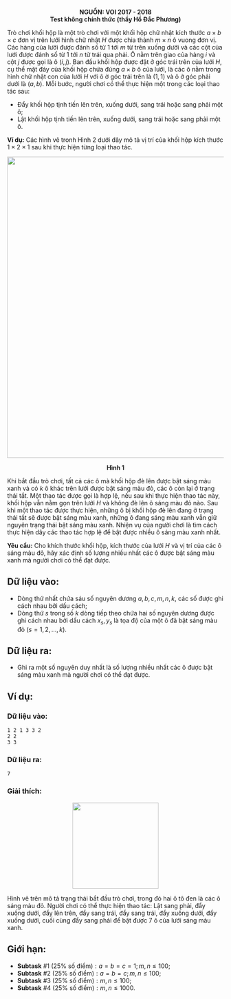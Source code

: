 **<center>NGUỒN: VOI 2017 - 2018</center>**
**<center>Test không chính thức (thầy Hồ Đắc Phương)</center>**

Trò chơi khối hộp là một trò chơi với một khối hộp chữ nhật kích thước $a\times b\times c$ đơn vị trên lưới hình chữ nhật $H$ được chia thành $m\times n$ ô vuong đơn vị. Các hàng của lưới được đánh số từ $1$ tới $m$ từ trên xuống dưới và các cột của lưới được đánh số từ $1$ tới $n$ từ trái qua phải. Ô nằm trên giao của hàng $i$ và cột $j$ được gọi là ô $(i, j)$. Ban đầu khối hộp được đặt ở góc trái trên của lưới $H$, cụ thể mặt đáy của khối hộp chứa đúng $a\times b$ ô của lưới, là các ô nằm trong hình chữ nhật con của lưới $H$ với ô ở góc trái trên là $(1,1)$ và ô ở góc phải dưới là $(a,b)$. Mỗi bước, người chơi có thể thực hiện một trong các loại thao tác sau:
- Đẩy khối hộp tịnh tiến lên trên, xuống dưới, sang trái hoặc sang phải một ô;
- Lật khối hộp tịnh tiến lên trên, xuống dưới, sang trái hoặc sang phải một ô.

**Ví dụ:** Các hình vẽ tronh Hình $2$ dưới đây mô tả vị trí của khối hộp kích thước $1\times 2\times 1$ sau khi thực hiện từng loại thao tác.
<center><img src="/images/problems/1508/blgame1.PNG" width=700px></center>

**<center>Hình 1</center>**

Khi bắt đầu trò chơi, tất cả các ô mà khối hộp đè lên được bật sáng màu xanh và có $k$ ô khác trên lưới được bật sáng màu đỏ, các ô còn lại ở trạng thái tắt. Một thao tác được gọi là hợp lệ, nếu sau khi thực hiện thao tác này, khối hộp vẫn nằm gọn trên lưới $H$ và không đè lên ô sáng màu đỏ nào. Sau khi một thao tác được thực hiện, những ô bị khối hộp đè lên đang ở trạng thái tắt sẽ được bật sáng màu xanh, những ô đang sáng màu xanh vẫn giữ nguyên trạng thái bật sáng màu xanh. Nhiện vụ của người chơi là tìm cách thực hiện dãy các thao tác hợp lệ để bật được nhiều ô sáng màu xanh nhất.

**Yêu cầu:** Cho khích thước khối hộp, kích thước của lưới $H$ và vị trí của các ô sáng màu đỏ, hãy xác định số lượng nhiều nhất các ô được bật sáng màu xanh mà người chơi có thể đạt được.

## Dữ liệu vào:
- Dòng thứ nhất chứa sáu số nguyên dương $a, b, c, m, n, k$, các số được ghi cách nhau bởi dấu cách;
- Dòng thứ $s$ trong số $k$ dòng tiếp theo chứa hai số nguyên dương được ghi cách nhau bởi dấu cách $x_s, y_s$ là tọa độ của một ô đã bật sáng màu đỏ $(s=1, 2, \ldots, k)$.

## Dữ liệu ra:
- Ghi ra một số nguyên duy nhất là số lượng nhiều nhất các ô được bật sáng màu xanh mà người chơi có thể đạt được.

## Ví dụ:
### Dữ liệu vào:
```
1 2 1 3 3 2
2 2
3 3
```

### Dữ liệu ra:
```
7
```

### Giải thích:
<center><img src="/images/problems/1508/blgame2.PNG" width=200px></center>

Hình vẽ trên mô tả trạng thái bắt đầu trò chơi, trong đó hai ô tô đen là các ô sáng màu đỏ. Người chơi có thể thực hiện thao tác: Lật sang phải, đẩy xuống dưới, đẩy lên trên, đẩy sang trái, đẩy sang trái, đẩy xuống dưới, đẩy xuống dưới, cuối cùng đẩy sang phải để bật được $7$ ô của lưới sáng màu xanh.

## Giới hạn:
- **Subtask** $\#1$ $(25\%\text{ số điểm}): a=b=c=1; m, n\le 100$;
- **Subtask** $\#2$ $(25\% \text{ số điểm}): a=b=c;m,n\le100$;
- **Subtask** $\#3$ $(25\% \text{ số điểm}): m, n\le100$;
- **Subtask** $\#4$ $(25\% \text{ số điểm}): m, n\le 1000$.